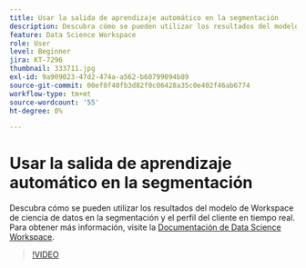 ```yaml
---
title: Usar la salida de aprendizaje automático en la segmentación
description: Descubra cómo se pueden utilizar los resultados del modelo de Workspace de ciencia de datos en la segmentación y el perfil del cliente en tiempo real.
feature: Data Science Workspace
role: User
level: Beginner
jira: KT-7296
thumbnail: 333711.jpg
exl-id: 9a909023-47d2-474a-a562-b60799094b89
source-git-commit: 00ef0f40fb3d82f0c06428a35c0e402f46ab6774
workflow-type: tm+mt
source-wordcount: '55'
ht-degree: 0%

---
```


# Usar la salida de aprendizaje automático en la segmentación

Descubra cómo se pueden utilizar los resultados del modelo de Workspace de ciencia de datos en la segmentación y el perfil del cliente en tiempo real. Para obtener más información, visite la [Documentación de Data Science Workspace](https://experienceleague.adobe.com/docs/experience-platform/data-science-workspace/home.html).

>[!VIDEO](https://video.tv.adobe.com/v/333711)

